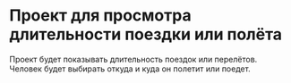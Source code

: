 # Проект для просмотра длительности поездки или полёта
 
Проект будет показывать длительность поездок или перелётов.
Человек будет выбирать откуда и куда он полетит или поедет.